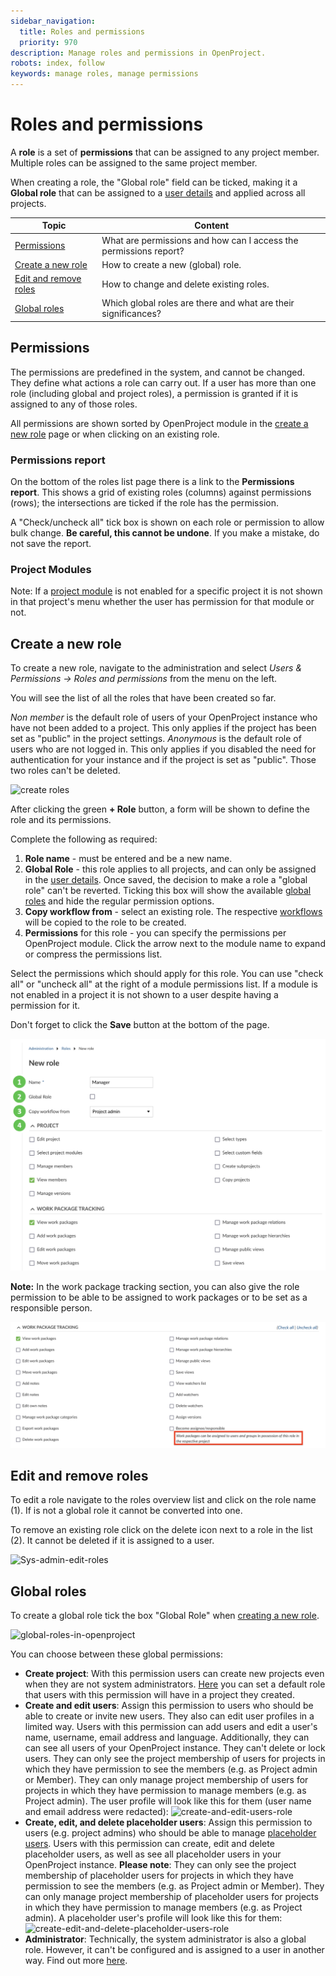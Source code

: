 ```yaml
---
sidebar_navigation:
  title: Roles and permissions
  priority: 970
description: Manage roles and permissions in OpenProject.
robots: index, follow
keywords: manage roles, manage permissions
---
```

# Roles and permissions

A **role** is a set of **permissions** that can be assigned to any project member. Multiple roles can be assigned to the same project member.

When creating a role, the "Global role" field can be ticked, making it a **Global role** that can be assigned to a [user details](../users/#manage-user-settings) and applied across all projects.


| Topic                                           | Content                                                      |
| ----------------------------------------------- | ------------------------------------------------------------ |
| [Permissions](#permissions)                     | What are permissions and how can I access the permissions report? |
| [Create a new role](#create-a-new-role)         | How to create a new (global) role.                           |
| [Edit and remove roles](#edit-and-remove-roles) | How to change and delete existing roles.                     |
| [Global roles](#global-roles)                   | Which global roles are there and what are their significances? |

## Permissions

The permissions are predefined in the system, and cannot be changed. They define what actions a role can carry out. If a user has more than one role (including global and project roles), a permission is granted if it is assigned to any of those roles.

All permissions are shown sorted by OpenProject module in the [create a new role](#create-a-new-role) page or when clicking on an existing role.

### Permissions report

On the bottom of the roles list page there is a link to the **Permissions report**. This shows a grid of existing roles (columns) against permissions (rows); the intersections are ticked if the role has the permission.

A "Check/uncheck all" tick box is shown on each role or permission to allow bulk change. **Be careful, this cannot be undone**. If you make a mistake, do not save the report.

### Project Modules

Note: If a [project module](../../../user-guide/projects/project-settings/modules/) is not enabled for a specific project it is not shown in that project's menu whether the user has permission for that module or not.

## Create a new role

To create a new role, navigate to the administration and select *Users & Permissions -> Roles and permissions* from the menu on the left.

You will see the list of all the roles that have been created so far.

*Non member* is the default role of users of your OpenProject instance who have not been added to a project. This only applies if the project has been set as "public" in the project settings.
*Anonymous* is the default role of users who are not logged in. This only applies if you disabled the need for authentication for your instance and if the project is set as "public".
Those two roles can't be deleted.

![create roles](image-20200211142134472.png)

After clicking the green **+ Role** button, a form will be shown to define the role and its permissions.

Complete the following as required:

1. **Role name** - must be entered and be a new name.
2. **Global Role** - this role applies to all projects, and can only be assigned in the [user details](../users/#manage-user-settings). Once saved, the decision to make a role a "global role" can't be reverted.
   Ticking this box will show the available [global roles](#global-roles) and hide the regular permission options.
3. **Copy workflow from** - select an existing role. The respective [workflows](../../manage-work-packages/work-package-workflows) will be copied to the role to be created.
5. **Permissions** for this role - you can specify the permissions per OpenProject module. Click the arrow next to the module name to expand or compress the permissions list.

Select the permissions which should apply for this role. You can use "check all" or "uncheck all" at the right of a module permissions list. If a module is not enabled in a project it is not shown to a user despite having a permission for it.

Don't forget to click the **Save** button at the bottom of the page.

![create new role with role template](create-new-role-with-role-template(2).png)

**Note:** In the work package tracking section, you can also give the role permission to be able to be assigned to work packages or to be set as a responsible person.

![work package tracking for role](work-package-tracking-for-role-8145761.png)


## Edit and remove roles

To edit a role navigate to the roles overview list and click on the role name (1). If is not a global role it cannot be converted into one.

To remove an existing role click on the delete icon next to a role in the list (2). It cannot be deleted if it is assigned to a user.

![Sys-admin-edit-roles](Sys-admin-edit-roles.png)



## Global roles

To create a global role tick the box "Global Role" when [creating a new role](#create-a-new-role). 

![global-roles-in-openproject](image-20210308171607279.png)

You can choose between these global permissions:

- **Create project**: With this permission users can create new projects even when they are not system administrators.
  [Here](../../system-settings/project-system-settings/#settings-for-new-projects) you can set a default role that users with this permission will have in a project they created.
- **Create and edit users**: Assign this permission to users who should be able to create or invite new users. They also can edit user profiles in a limited way. 
  Users with this permission can add users and edit a user's name, username, email address and language. Additionally, they can can see all users of your OpenProject instance. They can't delete or lock users. 
  They can only see the project membership of users for projects in which they have permission to see the members (e.g. as Project admin or Member). They can only manage project membership of users for projects in which they have permission to manage members (e.g. as Project admin).
  The user profile will look like this for them (user name and email address were redacted): ![create-and-edit-users-role](image-20210308180635158.png)
- **Create, edit, and delete placeholder users**: Assign this permission to users (e.g. project admins) who should be able to manage [placeholder users](../placeholder-users). 
  Users with this permission can create, edit and delete placeholder users, as well as see all placeholder users in your OpenProject instance.
  **Please note**: They can only see the project membership of placeholder users for projects in which they have permission to see the members (e.g. as Project admin or Member). They can only manage project membership of placeholder users for projects in which they have permission to manage members (e.g. as Project admin).
  A placeholder user's profile will look like this for them: ![create-edit-and-delete-placeholder-users-role](image-20210308192119584.png)
- **Administrator**: Technically, the system administrator is also a global role. However, it can't be configured and is assigned to a user in another way. Find out more [here](../users/#general-settings).
